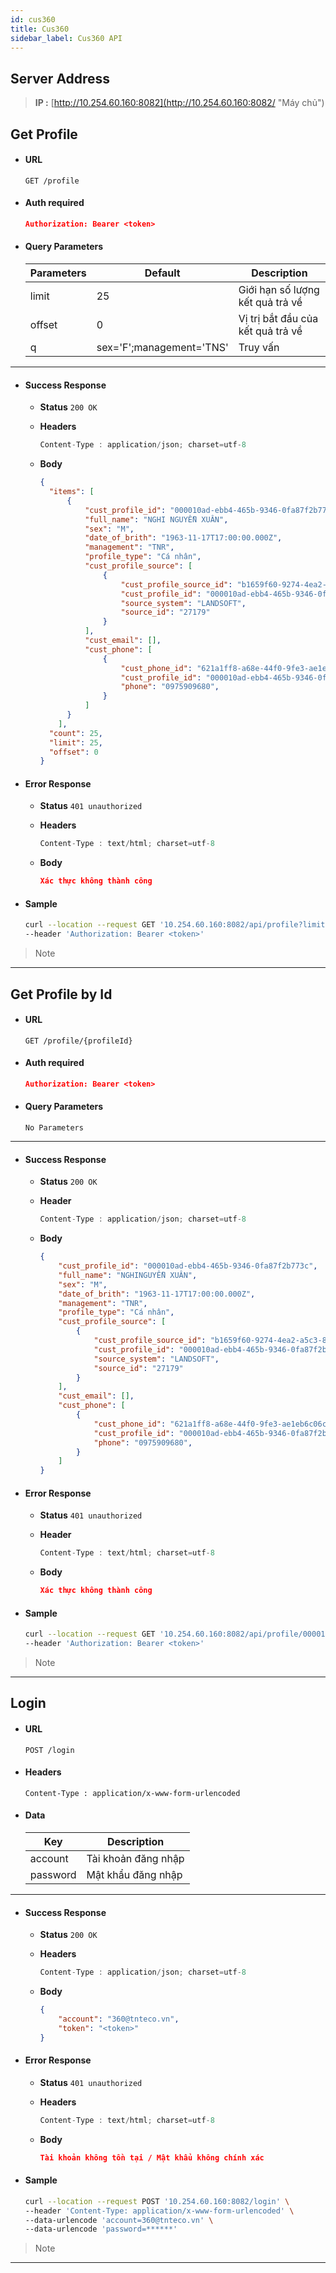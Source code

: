 ```yaml
---
id: cus360
title: Cus360
sidebar_label: Cus360 API
---
```

## Server Address

  > **IP :** [http://10.254.60.160:8082](http://10.254.60.160:8082/ "Máy chủ")

## Get Profile

* #### URL

  ```text
  GET /profile
  ```

* #### Auth required

  ```json
  Authorization: Bearer <token>
  ```

* #### Query Parameters

  | Parameters | Default | Description                       |
  | ---------- | ------- | --------------------------------- |
  | limit      | 25      | Giới hạn số lượng kết quả trả về  |
  | offset     | 0       | Vị trị bắt đầu của kết quả trả về |
  |q           | sex='F';management='TNS' | Truy vấn |

---

* #### Success Response
  
  * **Status**  `200 OK`
  
  * **Headers**
    
    ```javascript
    Content-Type : application/json; charset=utf-8
    ```
  
  * **Body**
    
    ```json
    {
      "items": [
          {
              "cust_profile_id": "000010ad-ebb4-465b-9346-0fa87f2b773c",
              "full_name": "NGHI NGUYỄN XUÂN",
              "sex": "M",
              "date_of_brith": "1963-11-17T17:00:00.000Z",
              "management": "TNR",
              "profile_type": "Cá nhân",
              "cust_profile_source": [
                  {
                      "cust_profile_source_id": "b1659f60-9274-4ea2-a5c3-81515475a187",
                      "cust_profile_id": "000010ad-ebb4-465b-9346-0fa87f2b773c",
                      "source_system": "LANDSOFT",
                      "source_id": "27179"
                  }
              ],
              "cust_email": [],
              "cust_phone": [
                  {
                      "cust_phone_id": "621a1ff8-a68e-44f0-9fe3-ae1eb6c06c91",
                      "cust_profile_id": "000010ad-ebb4-465b-9346-0fa87f2b773c",
                      "phone": "0975909680",
                  }
              ]
          }
        ],
      "count": 25,
      "limit": 25,
      "offset": 0
    }
    ```

* #### Error Response
  
  * **Status** `401 unauthorized`
  
  * **Headers**
    
    ```javascript
    Content-Type : text/html; charset=utf-8
    ```
  
  * **Body**
    
    ```json
    Xác thực không thành công
    ```

* #### Sample
  
  ```bash
  curl --location --request GET '10.254.60.160:8082/api/profile?limit=25&offset=0' \
  --header 'Authorization: Bearer <token>'
  ```

> Note 

---

## Get Profile by Id

* #### URL
  
  ```text
  GET /profile/{profileId}
  ```

* #### Auth required
  
  ```json
  Authorization: Bearer <token>
  ```

* #### Query Parameters
  
    `No Parameters`

---

* #### Success Response
  
  * **Status**  `200 OK`
  
  * **Header**
    
    ```javascript
    Content-Type : application/json; charset=utf-8
    ```
  
  * **Body**
    
    ```json
    {
        "cust_profile_id": "000010ad-ebb4-465b-9346-0fa87f2b773c",
        "full_name": "NGHINGUYỄN XUÂN",
        "sex": "M",
        "date_of_brith": "1963-11-17T17:00:00.000Z",
        "management": "TNR",
        "profile_type": "Cá nhân",
        "cust_profile_source": [
            {
                "cust_profile_source_id": "b1659f60-9274-4ea2-a5c3-81515475a187",
                "cust_profile_id": "000010ad-ebb4-465b-9346-0fa87f2b773c",
                "source_system": "LANDSOFT",
                "source_id": "27179"
            }
        ],
        "cust_email": [],
        "cust_phone": [
            {
                "cust_phone_id": "621a1ff8-a68e-44f0-9fe3-ae1eb6c06c91",
                "cust_profile_id": "000010ad-ebb4-465b-9346-0fa87f2b773c",
                "phone": "0975909680",
            }
        ]
    }
    ```

* #### Error Response
  
  * **Status** `401 unauthorized`
  
  * **Header**
    
    ```javascript
    Content-Type : text/html; charset=utf-8
    ```
  
  * **Body**
    
    ```json
    Xác thực không thành công
    ```

* #### Sample
  
  ```bash
  curl --location --request GET '10.254.60.160:8082/api/profile/000010ad-ebb4-465b-9346-0fa87f2b773c' \
  --header 'Authorization: Bearer <token>'
  ```

> Note 

---

## Login

* #### URL
  
  ```text
  POST /login
  ```

* #### Headers
  
  ```text
  Content-Type : application/x-www-form-urlencoded
  ```

* #### Data
  
  | Key      | Description         |
  | -------- | ------------------- |
  | account  | Tài khoản đăng nhập |
  | password | Mật khẩu đăng nhập  |

---

* #### Success Response
  
  * **Status**  `200 OK`
  
  * **Headers**
    
    ```javascript
    Content-Type : application/json; charset=utf-8
    ```
  
  * **Body**
    
    ```json
    {
        "account": "360@tnteco.vn",
        "token": "<token>"
    }
    ```

* #### Error Response
  
  * **Status** `401 unauthorized`
  
  * **Headers**
    
    ```javascript
    Content-Type : text/html; charset=utf-8
    ```
  
  * **Body**
    
    ```json
    Tài khoản không tồn tại / Mật khẩu không chính xác
    ```

* #### Sample
  
  ```bash
  curl --location --request POST '10.254.60.160:8082/login' \
  --header 'Content-Type: application/x-www-form-urlencoded' \
  --data-urlencode 'account=360@tnteco.vn' \
  --data-urlencode 'password=******'
  ```

> Note 

---